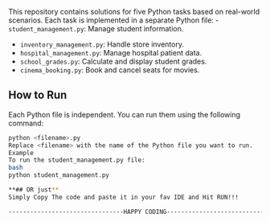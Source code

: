 This repository contains solutions for five Python tasks based on real-world scenarios. 
Each task is implemented in a separate Python file: 
-`student_management.py`: Manage student information. 
- `inventory_management.py`: Handle store inventory.
- `hospital_management.py`: Manage hospital patient data.
- `school_grades.py`: Calculate and display student grades.
- `cinema_booking.py`: Book and cancel seats for movies. 


## How to Run 
Each Python file is independent. You can run them using the following command: 
```bash 
python <filename>.py 
Replace <filename> with the name of the Python file you want to run. 
Example 
To run the student_management.py file: 
bash 
python student_management.py

**## OR just**
Simply Copy The code and paste it in your fav IDE and Hit RUN!!!

--------------------------------HAPPY CODING--------------------------------------------
